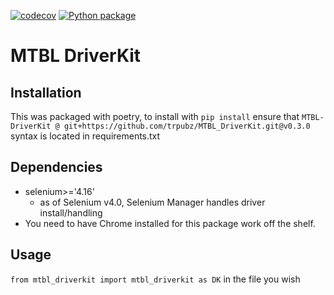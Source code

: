 [![codecov](https://codecov.io/gh/trpubz/MTBLDriverKit/graph/badge.svg?token=LJBMG3P28W)](https://codecov.io/gh/trpubz/MTBLDriverKit)
[![Python package](https://github.com/trpubz/MTBL_DriverKit/actions/workflows/python-package.yml/badge.svg?branch=feat%2Fupgrade-py3-12-1)](https://github.com/trpubz/MTBL_DriverKit/actions/workflows/python-package.yml)
# MTBL DriverKit

## Installation
This was packaged with poetry, to install with `pip install` ensure that `MTBL-DriverKit @ git+https://github.com/trpubz/MTBL_DriverKit.git@v0.3.0` syntax is located in requirements.txt

## Dependencies
* selenium>='4.16'
  * as of Selenium v4.0, Selenium Manager handles driver install/handling
* You need to have Chrome installed for this package work off the shelf.

## Usage
`from mtbl_driverkit import mtbl_driverkit as DK` in the file you wish

